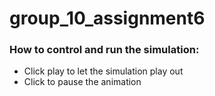 # group_10_assignment6
### How to control and run the simulation:
* Click play to let the simulation play out
* Click to pause the animation
